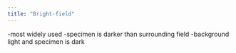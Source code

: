 ```yaml
---
title: "Bright-field"
---
```

-most widely used
-specimen is darker than surrounding field
-background light and specimen is dark

